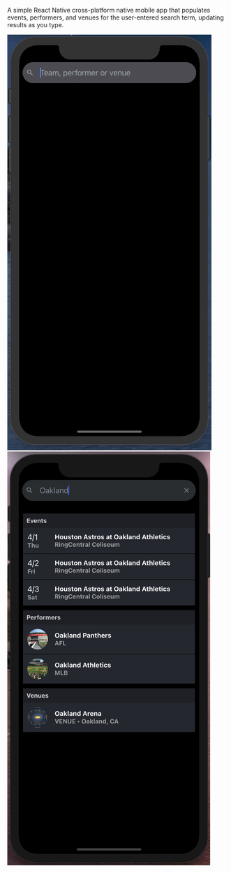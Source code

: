 A simple React Native cross-platform native mobile app that populates events, performers, and venues for the user-entered search term, updating results as you type.

<img src="/events-app.gif" alt="Events App Video (GIF)">

<img src="/events-app.png" alt="Events App Screenshot">